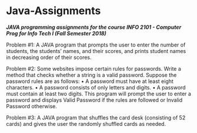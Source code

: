 # Java-Assignments
_**JAVA programming assignments for the course INFO 2101 - Computer Prog for Info Tech I (Fall Semester 2018)**_

Problem #1: A JAVA program that prompts the user to enter the number of students, the
students’ names, and their scores, and prints student names in decreasing order of
their scores.

Problem #2: Some websites impose certain rules for passwords. Write a method that checks
whether a string is a valid password. Suppose the password rules are as follows:
• A password must have at least eight characters.
• A password consists of only letters and digits.
• A password must contain at least two digits.
This program will prompt the user to enter a password and displays Valid
Password if the rules are followed or Invalid Password otherwise.

Problem #3: A JAVA program that shuffles the card desk (consisting of 52 cards) and gives the user the randomly shuffled cards as needed.
